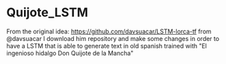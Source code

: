 # Quijote_LSTM

From the original idea: https://github.com/davsuacar/LSTM-lorca-tf from @davsuacar I download him repository and make some changes in order to have a LSTM that is able to generate text in old spanish trained with "El ingenioso hidalgo Don Quijote de la Mancha"